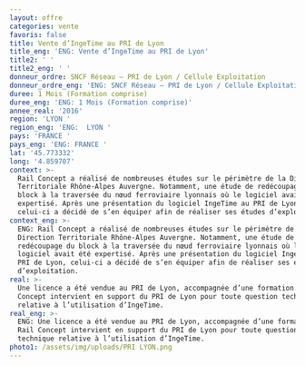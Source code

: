 ```yaml
---
layout: offre
categories: vente
favoris: false
title: Vente d’IngeTime au PRI de Lyon
title_eng: 'ENG: Vente d’IngeTime au PRI de Lyon'
title2: ' '
title2_eng: ' '
donneur_ordre: SNCF Réseau – PRI de Lyon / Cellule Exploitation
donneur_ordre_eng: 'ENG: SNCF Réseau – PRI de Lyon / Cellule Exploitation'
duree: 1 Mois (Formation comprise)
duree_eng: 'ENG: 1 Mois (Formation comprise)'
annee_real: '2016'
region: 'LYON '
region_eng: 'ENG:  LYON '
pays: 'FRANCE '
pays_eng: 'ENG: FRANCE '
lat: '45.773332'
long: '4.859707'
context: >-
  Rail Concept a réalisé de nombreuses études sur le périmètre de la Direction
  Territoriale Rhône-Alpes Auvergne. Notamment, une étude de redécoupage du
  block à la traversée du nœud ferroviaire lyonnais où le logiciel avait été
  expertisé. Après une présentation du logiciel IngeTime au PRI de Lyon,
  celui-ci a décidé de s’en équiper afin de réaliser ses études d’exploitation.
context_eng: >-
  ENG: Rail Concept a réalisé de nombreuses études sur le périmètre de la
  Direction Territoriale Rhône-Alpes Auvergne. Notamment, une étude de
  redécoupage du block à la traversée du nœud ferroviaire lyonnais où le
  logiciel avait été expertisé. Après une présentation du logiciel IngeTime au
  PRI de Lyon, celui-ci a décidé de s’en équiper afin de réaliser ses études
  d’exploitation.
real: >-
  Une licence a été vendue au PRI de Lyon, accompagnée d’une formation. Rail
  Concept intervient en support du PRI de Lyon pour toute question technique
  relative à l’utilisation d’IngeTime.
real_eng: >-
  ENG: Une licence a été vendue au PRI de Lyon, accompagnée d’une formation.
  Rail Concept intervient en support du PRI de Lyon pour toute question
  technique relative à l’utilisation d’IngeTime.
photo1: /assets/img/uploads/PRI LYON.png
---
```


